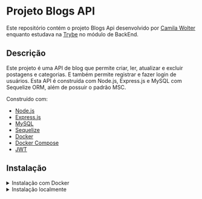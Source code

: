 # Projeto Blogs API

Este repositório contém o projeto Blogs Api desenvolvido por [Camila Wolter](https://www.linkedin.com/in/camilawolter/) enquanto estudava na [Trybe](https://www.betrybe.com/) no módulo de BackEnd.

## Descrição 

Este projeto é uma API de blog que permite criar, ler, atualizar e excluir postagens e categorias. E também permite registrar e fazer login de usuários. Esta API é construída com Node.js, Express.js e MySQL com Sequelize ORM, além de possuir o padrão MSC.

Construído com:

- [Node.js](https://nodejs.org/en/)
- [Express.js](https://expressjs.com/)
- [MySQL](https://www.mysql.com/)
- [Sequelize](https://sequelize.org/)
- [Docker](https://www.docker.com/)
- [Docker Compose](https://docs.docker.com/compose/)
- [JWT](https://jwt.io/)

## Instalação

<details>
<summary>Instalação com Docker</summary>

1. Clone o repositorio

```bash
git clone git@github.com:camilawolter/projeto-blogs-api.git
```

2. Acesse a pasta do projeto

```bash
cd blogs-api
```

3. Você precisa ter o Docker e o Docker Compose instalados em sua máquina. Se você não tem, você pode baixá-lo [aqui](https://docs.docker.com/get-docker/) e [aqui](https://docs.docker.com/compose/install/).

4. Execute o seguinte comando para iniciar os contêineres e a API

```bash
docker-compose up -d
```

5. A API será executada na porta 3001. Você pode acessá-la acessando [http://localhost:3001](http://localhost:3001)

</details>

<details>
<summary>Instalação localmente</summary>

1. Clone o repositorio

```bash
git clone git@github.com:camilawolter/projeto-blogs-api.git
```

2. Acesse a pasta do projeto

```bash
cd blogs-api
```

3. Instale as dependências

```bash
npm install
```

4. Você precisa ter o MySQL instalado em sua máquina. Se você não tem, você pode baixá-lo [aqui](https://dev.mysql.com/downloads/).

5. Altere o arquivo `.env.example` para `.env` na raiz do projeto e adicione as seguintes variáveis de ambiente

```.env
MYSQL_USER=YOUR_MYSQL_USER
MYSQL_PASSWORD=YOUR_MYSQL_PASSWORD
MYSQL_HOST=YOUR_MYSQL_HOST
MYSQL_DATABASE=YOUR_MYSQL_DATABASE
JWT_SECRET=YOUR_JWT_SECRET
API_HOST=YOUR_API_HOST
API_PORT=YOUR_API_PORT
NODE_ENV=YOUR_NODE_ENV
```

6. Execute o comando abaixo para criar o banco de dados e migrar as tabelas

```bash
npm run prestart
```

7. Execute o comando abaixo para popular o banco de dados com alguns dados

```bash
npm run seed
```

8. Execute o comando abaixo para iniciar a API

```bash
npm start # or npm run dev
```

</details>
